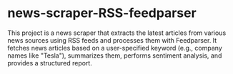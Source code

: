# news-scraper-RSS-feedparser
This project is a news scraper that extracts the latest articles from various news sources using RSS feeds and processes them with Feedparser. It fetches news articles based on a user-specified keyword (e.g., company names like "Tesla"), summarizes them, performs sentiment analysis, and provides a structured report.
